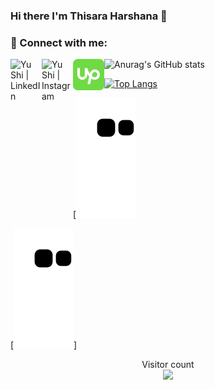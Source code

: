 ### Hi there I'm Thisara Harshana 👋

<!--
**TABEYWICKRAMA/TABEYWICKRAMA** is a ✨ _special_ ✨ repository because its `README.md` (this file) appears on your GitHub profile.

Here are some ideas to get you started:

- 🔭 I’m currently working on ...
- 🌱 I’m currently learning ...
- 👯 I’m looking to collaborate on ...
- 🤔 I’m looking for help with ...
- 💬 Ask me about ...
- 📫 How to reach me: ...
- 😄 Pronouns: ...
- ⚡ Fun fact: ...
-->
### 🤝 Connect with me:

<a href="https://www.linkedin.com/in/thisara-harshana-abeywickrama-b851961b4/"><img align="left" src="https://raw.githubusercontent.com/yushi1007/yushi1007/main/images/linkedin.svg" alt="Yu Shi | LinkedIn" width="50px"/></a>

<a href="https://www.facebook.com/thisaraharshana.abeywickrama.1/"><img align="left" src="https://cdn-icons-png.flaticon.com/512/124/124010.png" alt="Yu Shi | Instagram" width="50px"/></a>

<a href="https://www.upwork.com/"><img align="left" src="https://raw.githubusercontent.com/TABEYWICKRAMA/GitHub_Images/12511208945ec2cd343d16a301b9592f6f20754b/upwork-tile.svg" alt="Yu Shi | Instagram" width="50px"/></a>

<p align="left">
  <img src="https://github-readme-stats.vercel.app/api?username=TABEYWICKRAMA&show_icons=true&theme=radical" alt="Anurag's GitHub stats">
</p>


[![Top Langs](https://github-readme-stats.vercel.app/api/top-langs/?username=TABEYWICKRAMA&layout=compact)](https://github.com/TABEYWICKRAMA)

[![Snake animation](https://github.com/TABEYWICKRAMA/TABEYWICKRAMA/blob/output/github-contribution-grid-snake.svg)

[![Snake animation](https://github.com/TABEYWICKRAMA/TABEYWICKRAMA/blob/output/github-contribution-grid-snake.svg)]


<p align="center"> 
  Visitor count<br>
<img src="https://profile-counter.glitch.me/TABEYWICKRAMA/count.svg" />
</p>










